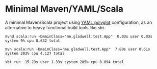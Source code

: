 # Minimal Maven/YAML/Scala

A minimal Maven/Scala project using [YAML polyglot](https://github.com/takari/polyglot-maven) configuration, as an alternative to heavy functional build tools like `sbt`.

```
mvnd scala:run -DmainClass="me.gladwell.test.App"  0.03s user 0.03s system 9% cpu 0.632 total

mvn scala:run -DmainClass="me.gladwell.test.App"  7.80s user 0.61s system 203% cpu 4.127 total

sbt run  15.29s user 1.33s system 205% cpu 8.094 total
```

